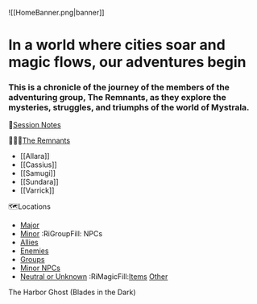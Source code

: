 ![[HomeBanner.png|banner]]
# In a world where cities soar and magic flows, our adventures begin

### This is a chronicle of the journey of the members of the adventuring group, **The Remnants**, as they explore the mysteries, struggles, and triumphs of the world of Mystrala.
📔[Session Notes](https://jerm-jerm.github.io/quartz/DND-Mystrala/3.-Session-Notes/ ) 

🧑‍🤝‍🧑[The Remnants](https://jerm-jerm.github.io/quartz/DND-Mystrala/2.-The-Remnants/) 
- [[Allara]] 
- [[Cassius]] 
- [[Samugi]] 
- [[Sundara]] 
- [[Varrick]]

🗺Locations
- [Major](https://jerm-jerm.github.io/quartz/DND-Mystrala/1.-The-World/1-Locations/1-Major-Places/) 
- [Minor](https://jerm-jerm.github.io/quartz/DND-Mystrala/1.-The-World/1-Locations/2-Minor-Places/)
:RiGroupFill: NPCs
- [Allies](https://jerm-jerm.github.io/quartz/DND-Mystrala/1.-The-World/2-NPCs/Allies/) 
- [Enemies](https://jerm-jerm.github.io/quartz/DND-Mystrala/1.-The-World/2-NPCs/Enemies/)
- [Groups](https://jerm-jerm.github.io/quartz/DND-Mystrala/1.-The-World/2-NPCs/Groups/) 
- [Minor NPCs](https://jerm-jerm.github.io/quartz/DND-Mystrala/1.-The-World/2-NPCs/Minor-NPCs/)
- [Neutral or Unknown](https://jerm-jerm.github.io/quartz/DND-Mystrala/1.-The-World/2-NPCs/Neutral-or-Unknown/)
:RiMagicFill:[Items](https://jerm-jerm.github.io/quartz/DND-Mystrala/1.-The-World/3-Items/)
[Other](https://jerm-jerm.github.io/quartz/DND-Mystrala/1.-The-World/4-Other/)

The Harbor Ghost (Blades in the Dark)

